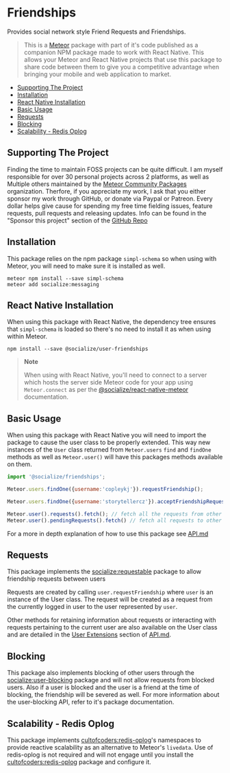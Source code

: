 # Friendships

Provides social network style Friend Requests and Friendships.

>This is a [Meteor][meteor] package with part of it's code published as a companion NPM package made to work with React Native. This allows your Meteor and React Native projects that use this package to share code between them to give you a competitive advantage when bringing your mobile and web application to market.

<!-- TOC depthFrom:1 depthTo:6 withLinks:1 updateOnSave:1 orderedList:0 -->
- [Supporting The Project](#supporting-the-project)
- [Installation](#installation)
- [React Native Installation](#react-native-installation)
- [Basic Usage](#basic-usage)
- [Requests](#requests)
- [Blocking](#blocking)
- [Scalability - Redis Oplog](#scalability---redis-oplog)
<!-- /TOC -->

## Supporting The Project

Finding the time to maintain FOSS projects can be quite difficult. I am myself responsible for over 30 personal projects across 2 platforms, as well as Multiple others maintained by the [Meteor Community Packages](https://github.com/meteor-community-packages) organization. Therfore, if you appreciate my work, I ask that you either sponsor my work through GitHub, or donate via Paypal or Patreon. Every dollar helps give cause for spending my free time fielding issues, feature requests, pull requests and releasing updates. Info can be found in the "Sponsor this project" section of the [GitHub Repo](https://github.com/copleykj/socialize-friendships)

## Installation

This package relies on the npm package `simpl-schema` so when using with Meteor, you will need to make sure it is installed as well.

```shell
meteor npm install --save simpl-schema
meteor add socialize:messaging
```

## React Native Installation

When using this package with React Native, the dependency tree ensures that `simpl-schema` is loaded so there's no need to install it as when using within Meteor.

```shell
npm install --save @socialize/user-friendships
```

> **Note**
>
> When using with React Native, you'll need to connect to a server which hosts the server side Meteor code for your app using `Meteor.connect` as per the [@socialize/react-native-meteor](https://www.npmjs.com/package/@socialize/react-native-meteor#example-usage) documentation.

## Basic Usage

When using this package with React Native you will need to import the package to cause the user class to be properly extended. This way new instances of the `User` class returned from `Meteor.users` `find` and `findOne` methods as well as `Meteor.user()` will have this packages methods available on them.

```javascript
import '@socialize/friendships';
```

```javascript
Meteor.users.findOne({username:'copleykj'}).requestFriendship();

Meteor.users.findOne({username:'storytellercz'}).acceptFriendshipRequest();

Meteor.user().requests().fetch(); // fetch all the requests from other users
Meteor.user().pendingRequests().fetch() // fetch all requests to other users
```

For a more in depth explanation of how to use this package see [API.md](api)

## Requests

This package implements the [socialize:requestable][socialize-requestable] package to allow friendship requests between users

Requests are created by calling `user.requestFriendship` where `user` is an instance of the User class. The request will be created as a request from the currently logged in user to the user represented by `user`.

Other methods for retaining information about requests or interacting with requests pertaining to the current user are also available on the User class and are detailed in the [User Extensions](API.md/#user-extensions) section of [API.md][api].

## Blocking

This package also implements blocking of other users through the [socialize:user-blocking][socialize-user-blocking] package and will not allow requests from blocked users. Also if a user is blocked and the user is a friend at the time of blocking, the friendship will be severed as well. For more information about the user-blocking API, refer to it's package documentation.

## Scalability - Redis Oplog

This package implements [cultofcoders:redis-oplog][redis-oplog]'s namespaces to provide reactive scalability as an alternative to Meteor's `livedata`. Use of redis-oplog is not required and will not engage until you install the [cultofcoders:redis-oplog][redis-oplog] package and configure it.

[redis-oplog]:https://github.com/cultofcoders/redis-oplog
[socialize-requestable]:https://github.com/copleykj/socialize-requestable
[socialize-user-blocking]:https://github.com/copleykj/socialize-user-blocking
[socialize]: https://atmospherejs.com/socialize
[api]: https://github.com/copleykj/socialize-friendships/blob/master/API.md
[user-extensions]: https://github.com/copleykj/socialize-friendships/blob/master/API.md/#user-extensions
[meteor]: https://meteor.com
